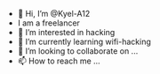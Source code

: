- 👋 Hi, I’m @Kyel-A12
- I am a freelancer
- 👀 I’m interested in hacking
- 🌱 I’m currently learning wifi-hacking
- 💞️ I’m looking to collaborate on ...
- 📫 How to reach me ...

<!---
Kyel-A12/Kyel-A12 is a ✨ special ✨ repository because its `README.md` (this file) appears on your GitHub profile.
You can click the Preview link to take a look at your changes.
--->
